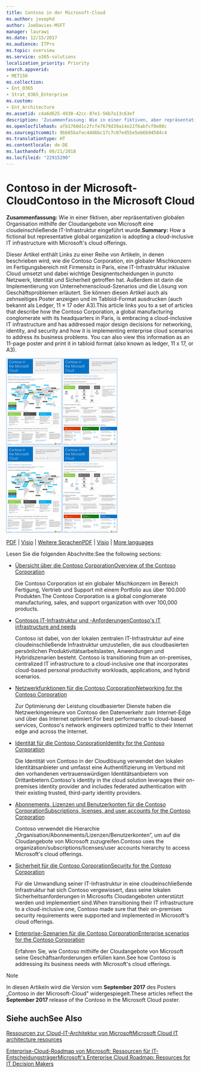 ```yaml
---
title: Contoso in der Microsoft-Cloud
ms.author: josephd
author: JoeDavies-MSFT
manager: laurawi
ms.date: 12/15/2017
ms.audience: ITPro
ms.topic: overview
ms.service: o365-solutions
localization_priority: Priority
search.appverid:
- MET150
ms.collection:
- Ent_O365
- Strat_O365_Enterprise
ms.custom:
- Ent_Architecture
ms.assetid: c4a6d625-4938-42cc-87e1-56b7a13c63ef
description: 'Zusammenfassung: Wie in einer fiktiven, aber repräsentativen globalen Organisation mithilfe der Cloudangebote von Microsoft eine cloudeinschließende IT-Infrastruktur eingeführt wurde.'
ms.openlocfilehash: afb1760d1c2fcfe7679d39a14e22f6abfcf0e80c
ms.sourcegitcommit: 9bb65bafec4dd6bc17c7c07ed55e5eb6b94584c4
ms.translationtype: HT
ms.contentlocale: de-DE
ms.lasthandoff: 08/21/2018
ms.locfileid: "22915290"
---
```

# <a name="contoso-in-the-microsoft-cloud"></a><span data-ttu-id="ae97e-103">Contoso in der Microsoft-Cloud</span><span class="sxs-lookup"><span data-stu-id="ae97e-103">Contoso in the Microsoft Cloud</span></span>

 <span data-ttu-id="ae97e-104">**Zusammenfassung:** Wie in einer fiktiven, aber repräsentativen globalen Organisation mithilfe der Cloudangebote von Microsoft eine cloudeinschließende IT-Infrastruktur eingeführt wurde.</span><span class="sxs-lookup"><span data-stu-id="ae97e-104">**Summary:** How a fictional but representative global organization is adopting a cloud-inclusive IT infrastructure with Microsoft's cloud offerings.</span></span>
  
<span data-ttu-id="ae97e-p101">Dieser Artikel enthält Links zu einer Reihe von Artikeln, in denen beschrieben wird, wie die Contoso Corporation, ein globaler Mischkonzern im Fertigungsbereich mit Firmensitz in Paris, eine IT-Infrastruktur inklusive Cloud umsetzt und dabei wichtige Designentscheidungen in puncto Netzwerk, Identität und Sicherheit getroffen hat. Außerdem ist darin die Implementierung von Unternehmenscloud-Szenarios und die Lösung von Geschäftsproblemen erläutert. Sie können diesen Artikel auch als zehnseitiges Poster anzeigen und im Tabloid-Format ausdrucken (auch bekannt als Ledger, 11 × 17 oder A3).</span><span class="sxs-lookup"><span data-stu-id="ae97e-p101">This article links you to a set of articles that describe how the Contoso Corporation, a global manufacturing conglomerate with its headquarters in Paris, is embracing a cloud-inclusive IT infrastructure and has addressed major design decisions for networking, identity, and security and how it is implementing enterprise cloud scenarios to address its business problems. You can also view this information as an 11-page poster and print it in tabloid format (also known as ledger, 11 x 17, or A3).</span></span>
  
<span data-ttu-id="ae97e-107">[![Miniaturbild von Contoso im Microsoft Cloud-Poster.](media/Contoso-Poster/Thumbnail.png)](https://www.microsoft.com/download/details.aspx?id=54427)</span><span class="sxs-lookup"><span data-stu-id="ae97e-107">[![Thumb image of the Contoso in the Microsoft Cloud poster.](media/Contoso-Poster/Thumbnail.png)](https://www.microsoft.com/download/details.aspx?id=54427)</span></span>
  
<span data-ttu-id="ae97e-108">[PDF](https://go.microsoft.com/fwlink/p/?linkid=842085)  | [Visio](https://go.microsoft.com/fwlink/p/?linkid=842086)  | [Weitere Sprachen](https://www.microsoft.com/download/details.aspx?id=54427)</span><span class="sxs-lookup"><span data-stu-id="ae97e-108">[PDF](https://go.microsoft.com/fwlink/p/?linkid=842085)  | [Visio](https://go.microsoft.com/fwlink/p/?linkid=842086)  | [More languages](https://www.microsoft.com/download/details.aspx?id=54427)</span></span>
  
<span data-ttu-id="ae97e-109">Lesen Sie die folgenden Abschnitte:</span><span class="sxs-lookup"><span data-stu-id="ae97e-109">See the following sections:</span></span>
  
- [<span data-ttu-id="ae97e-110">Übersicht über die Contoso Corporation</span><span class="sxs-lookup"><span data-stu-id="ae97e-110">Overview of the Contoso Corporation</span></span>](overview-of-the-contoso-corporation.md)
    
    <span data-ttu-id="ae97e-111">Die Contoso Corporation ist ein globaler Mischkonzern im Bereich Fertigung, Vertrieb und Support mit einem Portfolio aus über 100.000 Produkten.</span><span class="sxs-lookup"><span data-stu-id="ae97e-111">The Contoso Corporation is a global conglomerate manufacturing, sales, and support organization with over 100,000 products.</span></span>
    
- [<span data-ttu-id="ae97e-112">Contosos IT-Infrastruktur und -Anforderungen</span><span class="sxs-lookup"><span data-stu-id="ae97e-112">Contoso's IT infrastructure and needs</span></span>](contoso-it-infrastructure-and-needs.md)
    
    <span data-ttu-id="ae97e-113">Contoso ist dabei, von der lokalen zentralen IT-Infrastruktur auf eine cloudeinschließende Infrastruktur umzustellen, die aus cloudbasierten persönlichen Produktivitätsarbeitslasten, Anwendungen und Hybridszenarien besteht.
</span><span class="sxs-lookup"><span data-stu-id="ae97e-113">Contoso is transitioning from an on-premises, centralized IT infrastructure to a cloud-inclusive one that incorporates cloud-based personal productivity workloads, applications, and hybrid scenarios.</span></span>
    
- [<span data-ttu-id="ae97e-114">Netzwerkfunktionen für die Contoso Corporation</span><span class="sxs-lookup"><span data-stu-id="ae97e-114">Networking for the Contoso Corporation</span></span>](networking-for-the-contoso-corporation.md)
    
    <span data-ttu-id="ae97e-115">Zur Optimierung der Leistung cloudbasierter Dienste haben die Netzwerkingenieure von Contoso den Datenverkehr zum Internet-Edge und über das Internet optimiert.</span><span class="sxs-lookup"><span data-stu-id="ae97e-115">For best performance to cloud-based services, Contoso's network engineers optimized traffic to their Internet edge and across the Internet.</span></span>
    
- [<span data-ttu-id="ae97e-116">Identität für die Contoso Corporation</span><span class="sxs-lookup"><span data-stu-id="ae97e-116">Identity for the Contoso Corporation</span></span>](identity-for-the-contoso-corporation.md)
    
    <span data-ttu-id="ae97e-117">Die Identität von Contoso in der Cloudlösung verwendet den lokalen Identitätsanbieter und umfasst eine Authentifizierung im Verbund mit den vorhandenen vertrauenswürdigen Identitätsanbietern von Drittanbietern.</span><span class="sxs-lookup"><span data-stu-id="ae97e-117">Contoso's identity in the cloud solution leverages their on-premises identity provider and includes federated authentication with their existing trusted, third-party identity providers.</span></span>
    
- [<span data-ttu-id="ae97e-118">Abonnements, Lizenzen und Benutzerkonten für die Contoso Corporation</span><span class="sxs-lookup"><span data-stu-id="ae97e-118">Subscriptions, licenses, and user accounts for the Contoso Corporation</span></span>](subscriptions-licenses-and-user-accounts-for-the-contoso-corporation.md)
    
    <span data-ttu-id="ae97e-119">Contoso verwendet die Hierarchie „Organisation/Abonnements/Lizenzen/Benutzerkonten“, um auf die Cloudangebote von Microsoft zuzugreifen.</span><span class="sxs-lookup"><span data-stu-id="ae97e-119">Contoso uses the organization/subscriptions/licenses/user accounts hierarchy to access Microsoft's cloud offerings.</span></span>
    
- [<span data-ttu-id="ae97e-120">Sicherheit für die Contoso Corporation</span><span class="sxs-lookup"><span data-stu-id="ae97e-120">Security for the Contoso Corporation</span></span>](security-for-the-contoso-corporation.md)
    
    <span data-ttu-id="ae97e-121">Für die Umwandlung seiner IT-Infrastruktur in eine cloudeinschließende Infrastruktur hat sich Contoso vergewissert, dass seine lokalen Sicherheitsanforderungen in Microsofts Cloudangeboten unterstützt werden und implementiert sind.</span><span class="sxs-lookup"><span data-stu-id="ae97e-121">When transitioning their IT infrastructure to a cloud-inclusive one, Contoso made sure that their on-premises security requirements were supported and implemented in Microsoft's cloud offerings.</span></span>
    
- [<span data-ttu-id="ae97e-122">Enterprise-Szenarien für die Contoso Corporation</span><span class="sxs-lookup"><span data-stu-id="ae97e-122">Enterprise scenarios for the Contoso Corporation</span></span>](enterprise-scenarios-for-the-contoso-corporation.md)
    
    <span data-ttu-id="ae97e-123">Erfahren Sie, wie Contoso mithilfe der Cloudangebote von Microsoft seine Geschäftsanforderungen erfüllen kann.</span><span class="sxs-lookup"><span data-stu-id="ae97e-123">See how Contoso is addressing its business needs with Microsoft's cloud offerings.</span></span>
    
> [!NOTE]
> <span data-ttu-id="ae97e-124">In diesen Artikeln wird die Version vom **September 2017** des Posters „Contoso in der Microsoft-Cloud" widergespiegelt.</span><span class="sxs-lookup"><span data-stu-id="ae97e-124">These articles reflect the **September 2017** release of the Contoso in the Microsoft Cloud poster.</span></span>
  
## <a name="see-also"></a><span data-ttu-id="ae97e-125">Siehe auch</span><span class="sxs-lookup"><span data-stu-id="ae97e-125">See Also</span></span>

[<span data-ttu-id="ae97e-126">Ressourcen zur Cloud-IT-Architektur von Microsoft</span><span class="sxs-lookup"><span data-stu-id="ae97e-126">Microsoft Cloud IT architecture resources</span></span>](microsoft-cloud-it-architecture-resources.md)

[<span data-ttu-id="ae97e-127">Enterprise-Cloud-Roadmap von Microsoft: Ressourcen für IT-Entscheidungsträger</span><span class="sxs-lookup"><span data-stu-id="ae97e-127">Microsoft's Enterprise Cloud Roadmap: Resources for IT Decision Makers</span></span>](https://sway.com/FJ2xsyWtkJc2taRD)




